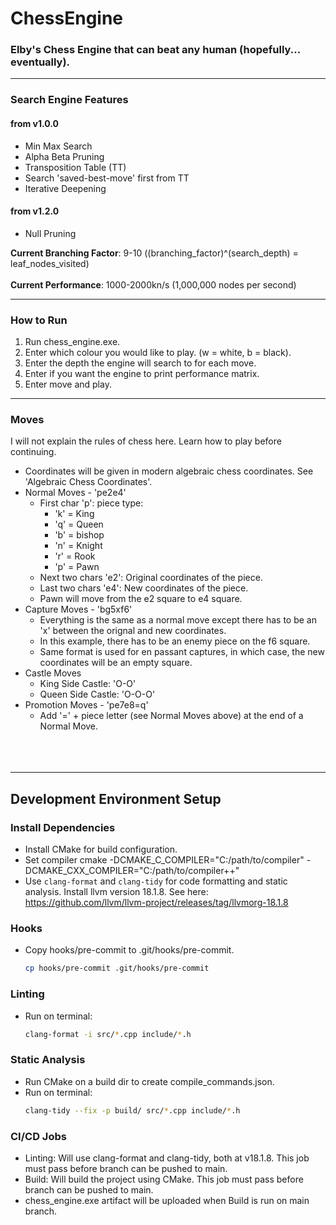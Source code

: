 # **ChessEngine**
 ### **Elby's Chess Engine that can beat any human (hopefully... eventually).**

---

### Search Engine Features
#### from v1.0.0
- Min Max Search
- Alpha Beta Pruning
- Transposition Table (TT)
- Search 'saved-best-move' first from TT
- Iterative Deepening

#### from v1.2.0
- Null Pruning

**Current Branching Factor**: 9-10 ((branching_factor)^(search_depth) = leaf_nodes_visited)
<br/><br/>
**Current Performance**: 1000-2000kn/s (1,000,000 nodes per second)

----

### How to Run

1. Run chess_engine.exe.
2. Enter which colour you would like to play. (w = white, b = black).
3. Enter the depth the engine will search to for each move.
4. Enter if you want the engine to print performance matrix.
5. Enter move and play.

---

### Moves

  I will not explain the rules of chess here. Learn how to play before continuing.
  - Coordinates will be given in modern algebraic chess coordinates. See 'Algebraic Chess Coordinates'.
  - Normal Moves - 'pe2e4'
    - First char 'p': piece type:
      - 'k' = King
      - 'q' = Queen
      - 'b' = bishop
      - 'n' =  Knight
      - 'r' = Rook
      - 'p' = Pawn
    - Next two chars 'e2': Original coordinates of the piece.
    - Last two chars 'e4': New coordinates of the piece.
    - Pawn will move from the e2 square to e4 square.
  - Capture Moves - 'bg5xf6'
     - Everything is the same as a normal move except there has to be an 'x' between the orignal and new coordinates.
     - In this example, there has to be an enemy piece on the f6 square.
     - Same format is used for en passant captures, in which case, the new coordinates will be an empty square.
   - Castle Moves
     - King Side Castle: 'O-O'
     - Queen Side Castle: 'O-O-O'
   - Promotion Moves - 'pe7e8=q'
     - Add '=' + piece letter (see Normal Moves above) at the end of a Normal Move.
<br/><br/>
<br/><br/>

---
## **Development Environment Setup**


### Install Dependencies

   - Install CMake for build configuration.
   - Set compiler cmake -DCMAKE_C_COMPILER="C:/path/to/compiler" -DCMAKE_CXX_COMPILER="C:/path/to/compiler++"
   - Use `clang-format` and `clang-tidy` for code formatting and static analysis. Install llvm version 18.1.8. See here: https://github.com/llvm/llvm-project/releases/tag/llvmorg-18.1.8

### Hooks
  - Copy hooks/pre-commit to .git/hooks/pre-commit.
    ```bash
    cp hooks/pre-commit .git/hooks/pre-commit
    ```

### Linting
  - Run on terminal:
    ```bash
    clang-format -i src/*.cpp include/*.h
    ```

### Static Analysis

  - Run CMake on a build dir to create compile_commands.json.
  - Run on terminal:
    ```bash
    clang-tidy --fix -p build/ src/*.cpp include/*.h
    ```

### CI/CD Jobs
  - Linting: Will use clang-format and clang-tidy, both at v18.1.8. This job must pass before branch can be pushed to main.
  - Build: Will build the project using CMake. This job must pass before branch can be pushed to main.
  - chess_engine.exe artifact will be uploaded when Build is run on main branch.





